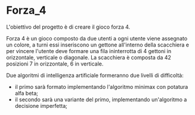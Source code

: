 # Forza_4

L'obiettivo del progetto è di creare il gioco forza 4.

Forza 4 è un gioco composto da due utenti a ogni utente viene assegnato un colore, a turni essi inseriscono un gettone all'interno della scacchiera e per vincere l'utente deve formare una fila ininterrotta di 4 gettoni in orizzontale, verticale o diagonale.
La scacchiera è composta da 42 posizioni 7 in orizzontale, 6 in verticale.

Due algoritmi di intelligenza artificiale formeranno due livelli di difficoltà:
  - il primo sarà formato implementando l'algoritmo minimax con potatura alfa beta;
  - il secondo sarà una variante del primo, implementando un'algoritmo a decisione imperfetta;
